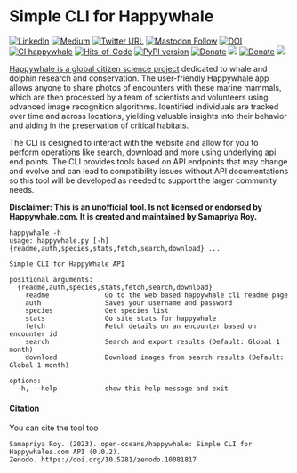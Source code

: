 # Simple CLI for Happywhale

[![LinkedIn](https://img.shields.io/badge/LinkedIn-0077B5?style=plastic&logo=linkedin&logoColor=white)](https://www.linkedin.com/in/samapriya/)
[![Medium](https://img.shields.io/badge/Medium-12100E?style=flat&logo=medium&logoColor=white)](https://medium.com/@samapriyaroy)
[![Twitter URL](https://img.shields.io/twitter/follow/samapriyaroy?style=social)](https://twitter.com/intent/follow?screen_name=samapriyaroy)
[![Mastodon Follow](https://img.shields.io/mastodon/follow/109627075086849826?domain=https%3A%2F%2Fmapstodon.space%2F)](https://mapstodon.space/@samapriya)
[![DOI](https://zenodo.org/badge/DOI/10.5281/zenodo.10081817.svg)](https://doi.org/10.5281/zenodo.10081817)
[![CI happywhale](https://github.com/open-oceans/happywhale/actions/workflows/package_ci.yml/badge.svg)](https://github.com/open-oceans/happywhale/actions/workflows/package_ci.yml)
[![Hits-of-Code](https://hitsofcode.com/github/open-oceans/happywhale?branch=main)](https://hitsofcode.com/github/open-oceans/happywhale?branch=main)
[![PyPI version](https://badge.fury.io/py/happywhale.svg)](https://badge.fury.io/py/happywhale)
[![Donate](https://img.shields.io/badge/Donate-Buy%20me%20a%20Coffee-teal)](https://www.buymeacoffee.com/samapriya)
[![](https://img.shields.io/static/v1?label=Sponsor&message=%E2%9D%A4&logo=GitHub&color=%23fe8e86)](https://github.com/sponsors/samapriya)
[![Donate](https://img.shields.io/badge/Donate-Buy%20me%20a%20Chai-teal)](https://www.buymeacoffee.com/samapriya)
[![](https://img.shields.io/static/v1?label=Sponsor&message=%E2%9D%A4&logo=GitHub&color=%23fe8e86)](https://github.com/sponsors/samapriya)

[Happywhale is a global citizen science project](https://happywhale.com) dedicated to whale and dolphin research and conservation. The user-friendly Happywhale app allows anyone to share photos of encounters with these marine mammals, which are then processed by a team of scientists and volunteers using advanced image recognition algorithms. Identified individuals are tracked over time and across locations, yielding valuable insights into their behavior and aiding  in the preservation of critical habitats.

The CLI is designed to interact with the website and allow for you to perform operations like search, download and more using underlying api end points. The CLI provides tools based on API endpoints that may change and evolve and can lead to compatibility issues without API documentations so this tool will be developed as needed to support the larger community needs.

**Disclaimer: This is an unofficial tool. Is not licensed or endorsed by Happywhale.com. It is created and maintained by Samapriya Roy.**

```
happywhale -h
usage: happywhale.py [-h] {readme,auth,species,stats,fetch,search,download} ...

Simple CLI for HappyWhale API

positional arguments:
  {readme,auth,species,stats,fetch,search,download}
    readme              Go to the web based happywhale cli readme page
    auth                Saves your username and password
    species             Get species list
    stats               Go site stats for happywhale
    fetch               Fetch details on an encounter based on encounter id
    search              Search and export results (Default: Global 1 month)
    download            Download images from search results (Default: Global 1 month)

options:
  -h, --help            show this help message and exit
```

#### Citation

You can cite the tool too

```
Samapriya Roy. (2023). open-oceans/happywhale: Simple CLI for Happywhales.com API (0.0.2).
Zenodo. https://doi.org/10.5281/zenodo.10081817
```
